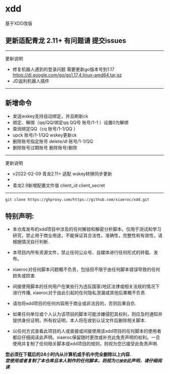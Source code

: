 # xdd
基于XDD改版
## 更新适配青龙 2.11+ 有问题请 提交issues
--- 
更新说明
* 修复机器人遇到的登录问题 需要更新go版本号到1.17
https://dl.google.com/go/go1.17.4.linux-amd64.tar.gz
* JD返利机器人插件
---
## 新增命令
* 发送wskey支持自动绑定，并且刷新ck
* 绑定、解绑（qq/QQ/绑定qq QQ号 账号/1-1 ）设置0为解绑
* 查询绑定QQ（cq 账号/1-1/QQ ）
* upck 账号/1-1/QQ wskey更新ck
* 删除账号指定账号 delete/dl 账号/1-1/QQ
* 删除账号过期账号 删除账号/删除
--- 

更新说明
* v2022-02-09 青龙2.11+ 适配 wskey转换同步更新
* 
* 青龙2.9新增配置文件值 client_id client_secret
---
    git clone https://ghproxy.com/https://github.com/xiaeroc/xdd.git

## 特别声明: 

* 本仓库发布的xdd项目中涉及的任何解锁和解密分析脚本，仅用于测试和学习研究，禁止用于商业用途，不能保证其合法性，准确性，完整性和有效性，请根据情况自行判断.

* 本项目内所有资源文件，禁止任何公众号、自媒体进行任何形式的转载、发布。

* xiaeroc对任何脚本问题概不负责，包括但不限于由任何脚本错误导致的任何损失或损害.

* 间接使用脚本的任何用户在某些行为违反国家/地区法律或相关法规的情况下进行传播, xiaeroc对于由此引起的任何隐私泄漏或其他后果概不负责.

* 请勿将xdd项目的任何内容用于商业或非法目的，否则后果自负.

* 如果任何单位或个人认为该项目的脚本可能涉嫌侵犯其权利，则应及时通知并提供身份证明，所有权证明，本人将在收到认证文件后删除相关脚本.

* 以任何方式查看此项目的人或直接或间接使用该xdd项目的任何脚本的使用者都应仔细阅读此声明。xiaeroc保留随时更改或补充此免责声明的权利。一旦使用并复制了任何相关脚本或xdd项目的规则，则视为您已接受此免责声明.

**您必须在下载后的24小时内从计算机或手机中完全删除以上内容.**  </br>
***您使用或者复制了本仓库且本人制作的任何脚本，则视为`已接受`此声明，请仔细阅读*** 
